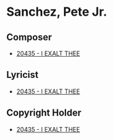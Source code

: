 # Sanchez, Pete  Jr.

## Composer

- [20435 - I EXALT THEE](/hymns/20435.md)

## Lyricist

- [20435 - I EXALT THEE](/hymns/20435.md)

## Copyright Holder

- [20435 - I EXALT THEE](/hymns/20435.md)

